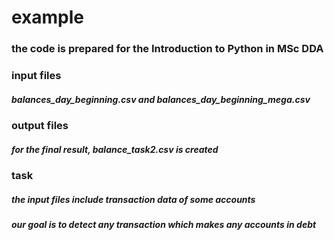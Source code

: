 # example

### the code is prepared for the Introduction to Python in MSc DDA
### input files
##### balances_day_beginning.csv and balances_day_beginning_mega.csv

### output files
##### for the final result, balance_task2.csv is created

### task
##### the input files include transaction data of some accounts
##### our goal is to detect any transaction which makes any accounts in debt
